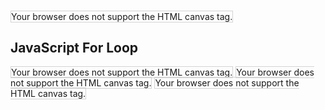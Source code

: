 <!DOCTYPE html>
<html>
<body>

<canvas id="myCanvas" width="350" height="350" style="border:1px solid #d3d3d3;">
Your browser does not support the HTML canvas tag.</canvas>

<script>
var c = document.getElementById("myCanvas");
var ctx = c.getContext("2d");
var n = 5;
for (let i = 1; i <n; i++) {
  ctx.moveTo(i/n*(c.width),0);
  ctx.lineTo(i/n*(c.width),c.height);
  ctx.stroke();
}

ctx.stroke();
</script>

</body>
</html>

<!DOCTYPE html>
<html>
<body>

<h2>JavaScript For Loop</h2>

<p id="demo"></p>

<script>
let text = "";

for (let i = 1; i <= 10; i++) {
  text += " Nawaphon " + i + "<br>";
}

document.getElementById("demo").innerHTML = text;
</script>

</body>
</html>

<!DOCTYPE html>
<html>
<body>

<canvas id="myCanvas" width="400" height="400" style="border:1px solid #d3d3d3;">
Your browser does not support the HTML canvas tag.</canvas>

<script>
var c = document.getElementById("myCanvas");
var ctx = c.getContext("2d");

for (let i = 50; i < 400; i += 50) {

ctx.moveTo(i,0);
ctx.lineTo(i,400);

ctx.moveTo(0,i);
ctx.lineTo(400,i);
}
ctx.stroke();
</script>

</body>
</html>


<!DOCTYPE html>
<html>
<body>

<canvas id="myCanvas" width="200" height="200" style="border:1px solid #d3d3d3;">
Your browser does not support the HTML canvas tag.</canvas>

<script>
var c = document.getElementById("myCanvas");
var ctx = c.getContext("2d");
ctx.moveTo(0,0);
ctx.lineTo(150,150);

ctx.moveTo(200,0);
ctx.lineTo(100,100);

ctx.moveTo(0,200);
ctx.lineTo(100,100);

ctx.moveTo(150,50);
ctx.lineTo(200,100);

ctx.moveTo(150,50);
ctx.lineTo(200,100);

ctx.moveTo(10,300);
ctx.lineTo(200,100);

ctx.moveTo(150,150);
ctx.lineTo(50,150);

ctx.stroke();
</script>

</body>
</html>

<!DOCTYPE html>
<html>
<body>

<canvas id="myCanvas" width="300" height="300" style="border:1px solid #d3d3d3;">
Your browser does not support the HTML canvas tag.</canvas>

<script>
var c = document.getElementById("myCanvas");
var ctx = c.getContext("2d");
ctx.moveTo(100,0);
ctx.lineTo(100,300);

ctx.moveTo(200,0);
ctx.lineTo(200,300);

ctx.moveTo(0,100);
ctx.lineTo(300,100);
ctx.moveTo(0,200);
ctx.lineTo(300,200);
ctx.stroke();
</script>

</body>
</html>
